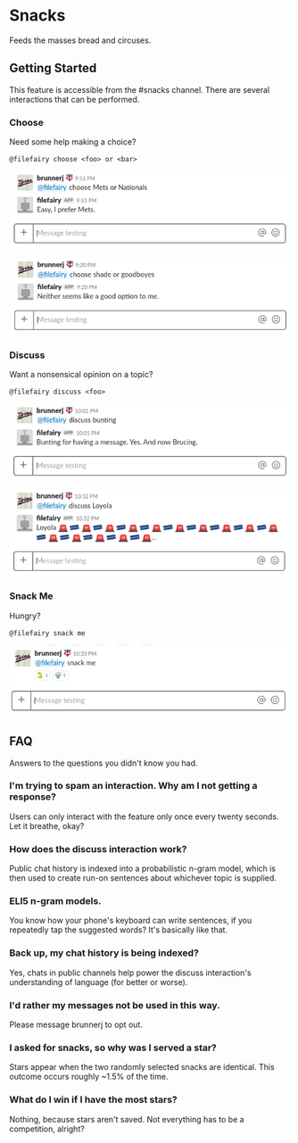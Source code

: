 # Snacks

Feeds the masses bread and circuses.

## Getting Started

This feature is accessible from the #snacks channel. There are several
interactions that can be performed.

### Choose

Need some help making a choice?

```
@filefairy choose <foo> or <bar>
```

![Example](images/snacks_choose_mets.png?raw=true)

![Example](images/snacks_choose_shade.png?raw=true)

### Discuss

Want a nonsensical opinion on a topic?

```
@filefairy discuss <foo>
```

![Example](images/snacks_discuss_bunting.png?raw=true)

![Example](images/snacks_discuss_loyola.png?raw=true)

### Snack Me

Hungry?

```
@filefairy snack me
```

![Example](images/snacks_snack_me.png?raw=true)

## FAQ

Answers to the questions you didn't know you had.

### I'm trying to spam an interaction. Why am I not getting a response?

Users can only interact with the feature only once every twenty seconds. Let it
breathe, okay?

### How does the discuss interaction work?

Public chat history is indexed into a probabilistic n-gram model, which is then 
used to create run-on sentences about whichever topic is supplied.

### ELI5 n-gram models.
You know how your phone's keyboard can write sentences, if you repeatedly tap
the suggested words? It's basically like that.

### Back up, my chat history is being indexed?

Yes, chats in public channels help power the discuss interaction's understanding
of language (for better or worse).

### I'd rather my messages not be used in this way.
Please message brunnerj to opt out.

### I asked for snacks, so why was I served a star?

Stars appear when the two randomly selected snacks are identical. This outcome
occurs roughly ~1.5% of the time.

### What do I win if I have the most stars?

Nothing, because stars aren't saved. Not everything has to be a competition,
alright?
